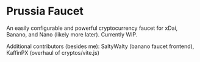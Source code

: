 # Prussia Faucet
An easily configurable and powerful cryptocurrency faucet for xDai, Banano, and Nano (likely more later). Currently WIP.

Additional contributors (besides me): SaltyWalty (banano faucet frontend), KaffinPX (overhaul of cryptos/vite.js)